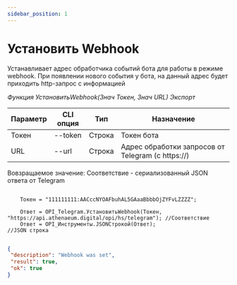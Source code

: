 ```yaml
---
sidebar_position: 1
---
```


# Установить Webhook
Устанавливает адрес обработчика событий бота для работы в режиме webhook. При появлении нового события у бота, на данный адрес будет приходить http-запрос с информацией


*Функция УстановитьWebhook(Знач Токен, Знач URL) Экспорт*

  | Параметр | CLI опция | Тип | Назначение |
  |-|-|-|-|
  | Токен | --token | Строка | Токен бота |
  | URL | --url | Строка | Адрес обработки запросов от Telegram (с https://) |
  
  Вовзращаемое значение: Соответствие - сериализованный JSON ответа от Telegram


```bsl title="Пример кода"
	
	Токен = "111111111:AACccNYOAFbuhAL5GAaaBbbbOjZYFvLZZZZ";
	
	Ответ = OPI_Telegram.УстановитьWebhook(Токен, "https://api.athenaeum.digital/opi/hs/telegram"); //Соответствие
	Ответ = OPI_Инструменты.JSONСтрокой(Ответ);                                                     //JSON строка
	
```

```json title="Результат"
{
 "description": "Webhook was set",
 "result": true,
 "ok": true
}
```
